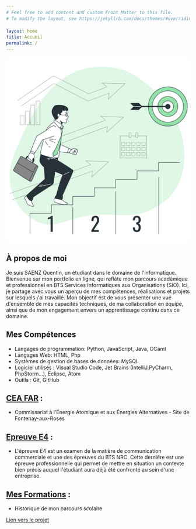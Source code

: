 ```yaml
---
# Feel free to add content and custom Front Matter to this file.
# To modify the layout, see https://jekyllrb.com/docs/themes/#overriding-theme-defaults

layout: home
title: Accueil
permalink: /
---
```

<style type="text/css" media="screen">
  .container {
    margin: 10px auto;
    max-width: 600px;
    text-align: center;
  }
</style>

<div class="container">
  <img src="image/Next%20steps-bro.png">
</div>

## À propos de moi
Je suis SAENZ Quentin, un étudiant dans le domaine de l'informatique. Bienvenue sur mon portfolio en ligne, qui reflète mon parcours académique et professionnel en BTS Services Informatiques aux Organisations (SIO). Ici, je partage avec vous un aperçu de mes compétences, réalisations et projets sur lesquels j'ai travaillé. Mon objectif est de vous présenter une vue d'ensemble de mes capacités techniques, de ma collaboration en équipe, ainsi que de mon engagement envers un apprentissage continu dans ce domaine.

## Mes Compétences

- Langages de programmation: Python, JavaScript, Java, OCaml
- Langages Web: HTML, Php
- Systèmes de gestion de bases de données: MySQL
- Logiciel utilisés : Visual Studio Code, Jet Brains (IntelliJ,PyCharm, PhpStorm...), Eclipse, Atom
- Outils : Git, GitHub

## [CEA FAR](Entreprise) :
- Commissariat à l'Énergie Atomique et aux Énergies Alternatives - Site de Fontenay-aux-Roses

## [Epreuve E4](E4) :

- L'épreuve E4 est un examen de la matière de communication commerciale et une des épreuves du BTS NRC. Cette dernière est une épreuve professionnelle qui permet de mettre en situation un contexte bien précis auquel l'étudiant aura déjà été confronté au sein d'une entreprise.


## [Mes Formations](404) :

- Historique de mon parcours scolaire

[Lien vers le projet](#)